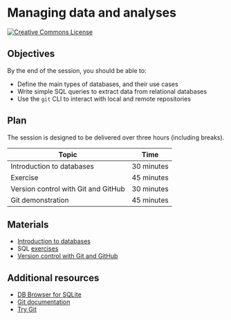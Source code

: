 # Managing data and analyses

[![Creative Commons License](https://i.creativecommons.org/l/by/4.0/80x15.png)](http://creativecommons.org/licenses/by/4.0/)

## Objectives

By the end of the session, you should be able to:

* Define the main types of databases, and their use cases
* Write simple SQL queries to extract data from relational databases
* Use the `git` CLI to interact with local and remote repositories

## Plan

The session is designed to be delivered over three hours (including breaks).

| Topic                               | Time        |
| ----------------------------------- | ----------- |
| Introduction to databases           | 30 minutes  |
| Exercise                            | 45 minutes  |
| Version control with Git and GitHub | 30 minutes  |
| Git demonstration                   | 45 minutes  |

## Materials

* [Introduction to databases](slides/01_databases.pdf)
* SQL [exercises](notebooks/01_solutions.ipynb)
* [Version control with Git and GitHub](slides/02_version_control.pdf)

## Additional resources

* [DB Browser for SQLite](https://github.com/sqlitebrowser/sqlitebrowser/releases)
* [Git documentation](https://git-scm.com/doc)
* [Try Git](https://try.github.io/)

